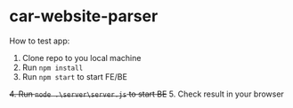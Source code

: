 # car-website-parser
How to test app:
1. Clone repo to you local machine
2. Run ```npm install```
3. Run ```npm start``` to start FE/BE

~~4. Run ```node .\server\server.js``` to start BE~~
5. Check result in your browser
